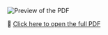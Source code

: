![Preview of the PDF](pdf-preview.png)

📄 [Click here to open the full PDF](Data%20Analyst%20Interview%20Project%202025.pdf)
